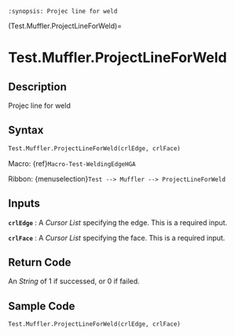 ```{module} Test.Muffler.ProjectLineForWeld()
:synopsis: Projec line for weld
```

(Test.Muffler.ProjectLineForWeld)=

# Test.Muffler.ProjectLineForWeld

## Description

Projec line for weld

## Syntax

```python
Test.Muffler.ProjectLineForWeld(crlEdge, crlFace)
```

Macro: {ref}`Macro-Test-WeldingEdgeHGA`

Ribbon: {menuselection}`Test --> Muffler --> ProjectLineForWeld`

## Inputs

**`crlEdge`**
: A _Cursor List_ specifying the edge. This is a required input.

**`crlFace`**
: A _Cursor List_ specifying the face. This is a required input.

## Return Code

An _String_ of 1 if successed, or 0 if failed.

## Sample Code

```python
Test.Muffler.ProjectLineForWeld(crlEdge, crlFace)
```
